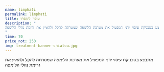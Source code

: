 ```yaml
---
name: limphati
permalink: limphati
title: עיסוי לימפתי
description: "
מתבצע בטכניקת עיסוי ידני המפעיל את מערכת הלימפה שמטרתה להקל ולהאיץ את זרימת נוזלי הלימפה
"
time: 70
price_not: 250
img: treatment-banner-shiatsu.jpg
---
```


מתבצע בטכניקת עיסוי ידני המפעיל את מערכת הלימפה שמטרתה להקל ולהאיץ את זרימת נוזלי הלימפה

